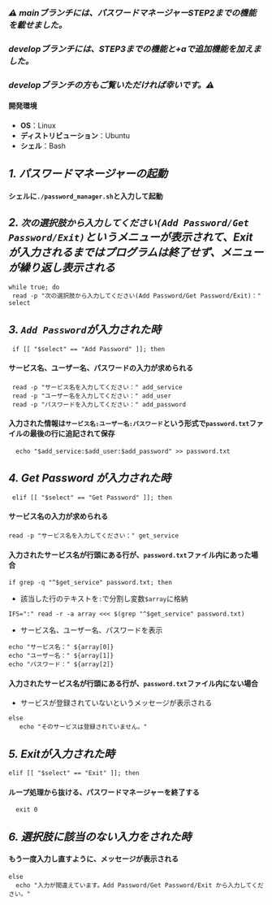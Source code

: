 ### ***⚠️ mainブランチには、パスワードマネージャーSTEP2までの機能を載せました。***
### ***developブランチには、STEP3までの機能と+aで追加機能を加えました。***
### ***developブランチの方もご覧いただければ幸いです。⚠️***

#### 開発環境 
- **OS**：Linux
- **ディストリビューション**：Ubuntu
- **シェル**：Bash 
　　
## ***1. パスワードマネージャーの起動*** 
#### シェルに`./password_manager.sh`と入力して起動
  
## ***2. `次の選択肢から入力してください(Add Password/Get Password/Exit)`というメニューが表示されて、Exit が入力されるまではプログラムは終了せず、メニューが繰り返し表示される***
```
while true; do
 read -p "次の選択肢から入力してください(Add Password/Get Password/Exit)：" select
```

## ***3. `Add Password`が入力された時***
```
 if [[ "$select" == "Add Password" ]]; then
```

#### サービス名、ユーザー名、パスワードの入力が求められる
 ```
  read -p "サービス名を入力してください：" add_service
  read -p "ユーザー名を入力してください：" add_user
  read -p "パスワードを入力してください：" add_password
```

#### 入力された情報は`サービス名:ユーザー名:パスワード`という形式で`password.txt`ファイルの最後の行に追記されて保存
```
  echo "$add_service:$add_user:$add_password" >> password.txt
```

## ***4. Get Password が入力された時***
```
 elif [[ "$select" == "Get Password" ]]; then
```

#### サービス名の入力が求められる
```
read -p "サービス名を入力してください：" get_service
```

#### 入力されたサービス名が行頭にある行が、`password.txt`ファイル内にあった場合
  
```
if grep -q "^$get_service" password.txt; then
```
 - 該当した行のテキストを`:`で分割し変数`$array`に格納
```
IFS=":" read -r -a array <<< $(grep "^$get_service" password.txt)
```
 - サービス名、ユーザー名、パスワードを表示
```
echo "サービス名：" ${array[0]}
echo "ユーザー名：" ${array[1]}
echo "パスワード：" ${array[2]}
```

#### 入力されたサービス名が行頭にある行が、`password.txt`ファイル内にない場合
  - サービスが登録されていないというメッセージが表示される
```
else
   echo "そのサービスは登録されていません。"
```

## ***5. Exitが入力された時***
```
elif [[ "$select" == "Exit" ]]; then
```
#### ループ処理から抜ける、パスワードマネージャーを終了する
```
  exit 0
```

## ***6. 選択肢に該当のない入力をされた時***

 #### もう一度入力し直すように、メッセージが表示される
```
else
  echo "入力が間違えています。Add Password/Get Password/Exit から入力してください。"
```


































































